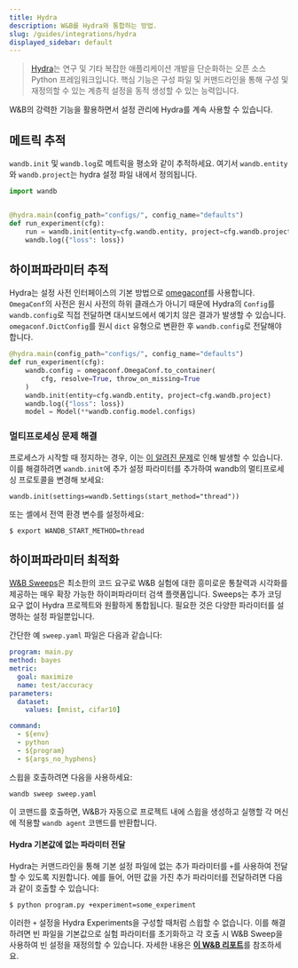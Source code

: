 ```yaml
---
title: Hydra
description: W&B를 Hydra와 통합하는 방법.
slug: /guides/integrations/hydra
displayed_sidebar: default
---
```


> [Hydra](https://hydra.cc)는 연구 및 기타 복잡한 애플리케이션 개발을 단순화하는 오픈 소스 Python 프레임워크입니다. 핵심 기능은 구성 파일 및 커맨드라인을 통해 구성 및 재정의할 수 있는 계층적 설정을 동적 생성할 수 있는 능력입니다.

W&B의 강력한 기능을 활용하면서 설정 관리에 Hydra를 계속 사용할 수 있습니다.

## 메트릭 추적

`wandb.init` 및 `wandb.log`로 메트릭을 평소와 같이 추적하세요. 여기서 `wandb.entity`와 `wandb.project`는 hydra 설정 파일 내에서 정의됩니다.

```python
import wandb


@hydra.main(config_path="configs/", config_name="defaults")
def run_experiment(cfg):
    run = wandb.init(entity=cfg.wandb.entity, project=cfg.wandb.project)
    wandb.log({"loss": loss})
```

## 하이퍼파라미터 추적

Hydra는 설정 사전 인터페이스의 기본 방법으로 [omegaconf](https://omegaconf.readthedocs.io/en/2.1_branch/)를 사용합니다. `OmegaConf`의 사전은 원시 사전의 하위 클래스가 아니기 때문에 Hydra의 `Config`를 `wandb.config`로 직접 전달하면 대시보드에서 예기치 않은 결과가 발생할 수 있습니다. `omegaconf.DictConfig`를 원시 `dict` 유형으로 변환한 후 `wandb.config`로 전달해야 합니다.

```python
@hydra.main(config_path="configs/", config_name="defaults")
def run_experiment(cfg):
    wandb.config = omegaconf.OmegaConf.to_container(
        cfg, resolve=True, throw_on_missing=True
    )
    wandb.init(entity=cfg.wandb.entity, project=cfg.wandb.project)
    wandb.log({"loss": loss})
    model = Model(**wandb.config.model.configs)
```

### 멀티프로세싱 문제 해결

프로세스가 시작할 때 정지하는 경우, 이는 [이 알려진 문제](../../track/log/distributed-training.md)로 인해 발생할 수 있습니다. 이를 해결하려면 `wandb.init`에 추가 설정 파라미터를 추가하여 wandb의 멀티프로세싱 프로토콜을 변경해 보세요:

```
wandb.init(settings=wandb.Settings(start_method="thread"))
```

또는 셸에서 전역 환경 변수를 설정하세요:

```
$ export WANDB_START_METHOD=thread
```

## 하이퍼파라미터 최적화

[W&B Sweeps](../../sweeps/intro.md)은 최소한의 코드 요구로 W&B 실험에 대한 흥미로운 통찰력과 시각화를 제공하는 매우 확장 가능한 하이퍼파라미터 검색 플랫폼입니다. Sweeps는 추가 코딩 요구 없이 Hydra 프로젝트와 원활하게 통합됩니다. 필요한 것은 다양한 파라미터를 설명하는 설정 파일뿐입니다.

간단한 예 `sweep.yaml` 파일은 다음과 같습니다:

```yaml
program: main.py
method: bayes
metric:
  goal: maximize
  name: test/accuracy
parameters:
  dataset:
    values: [mnist, cifar10]

command:
  - ${env}
  - python
  - ${program}
  - ${args_no_hyphens}
```

스윕을 호출하려면 다음을 사용하세요:

`wandb sweep sweep.yaml`

이 코맨드를 호출하면, W&B가 자동으로 프로젝트 내에 스윕을 생성하고 실행할 각 머신에 적용할 `wandb agent` 코맨드를 반환합니다.

#### Hydra 기본값에 없는 파라미터 전달 <a href="#pitfall-3-sweep-passing-parameters-not-present-in-defaults" id="pitfall-3-sweep-passing-parameters-not-present-in-defaults"></a>

Hydra는 커맨드라인을 통해 기본 설정 파일에 없는 추가 파라미터를 `+`를 사용하여 전달할 수 있도록 지원합니다. 예를 들어, 어떤 값을 가진 추가 파라미터를 전달하려면 다음과 같이 호출할 수 있습니다:

```
$ python program.py +experiment=some_experiment
```

이러한 `+` 설정을 Hydra Experiments을 구성할 때처럼 스윕할 수 없습니다. 이를 해결하려면 빈 파일을 기본값으로 실험 파라미터를 초기화하고 각 호출 시 W&B Sweep을 사용하여 빈 설정을 재정의할 수 있습니다. 자세한 내용은 [**이 W&B 리포트**](http://wandb.me/hydra)를 참조하세요.